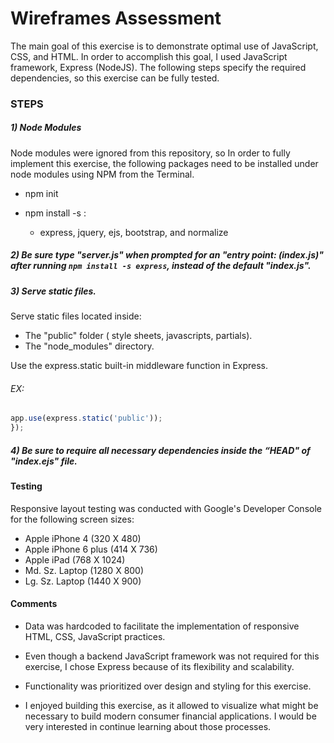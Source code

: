 # Wireframes Assessment

The main goal of this exercise is to demonstrate optimal use of JavaScript, CSS, and HTML. In order to accomplish this goal, I used JavaScript framework, Express (NodeJS).
The following steps specify the required dependencies, so this exercise can be fully tested.

### STEPS

##### 1) Node Modules 
Node modules were ignored from this repository, so In order to fully implement this exercise, the following packages need to be installed under node modules using NPM from the Terminal.
 

 * npm init
 * npm install -s :
 
 	* express, jquery, ejs, bootstrap, and normalize
 	
##### 2) Be sure type "server.js" when prompted for an "entry point: (index.js)" after running ``` npm install -s express ```, instead of the default "index.js".

##### 3) Serve static files.
Serve static files located inside:

* The "public" folder ( style sheets, javascripts, partials).
* The "node_modules" directory.
       
Use the express.static built-in middleware function in Express.

###### EX:

```javascript
app.use(express.static('public'));
});
```
 

##### 4) Be sure to require all necessary dependencies inside the “HEAD" of "index.ejs" file.
 	

#### Testing

Responsive layout testing was conducted with Google's Developer Console for the following screen sizes:

* Apple iPhone 4 (320 X 480)
* Apple iPhone 6 plus (414 X 736)
* Apple iPad (768 X 1024)
* Md. Sz. Laptop (1280 X 800)
* Lg. Sz. Laptop (1440 X 900)


#### Comments

* Data was hardcoded to facilitate the implementation of responsive HTML, CSS, JavaScript practices.

* Even though a backend JavaScript framework was not required for this exercise, I chose Express because of its flexibility and scalability.

* Functionality was prioritized over design and styling for this exercise.

* I enjoyed building this exercise, as it allowed to visualize what might be necessary to build modern consumer financial applications. I would be very interested in continue learning about those processes. 
